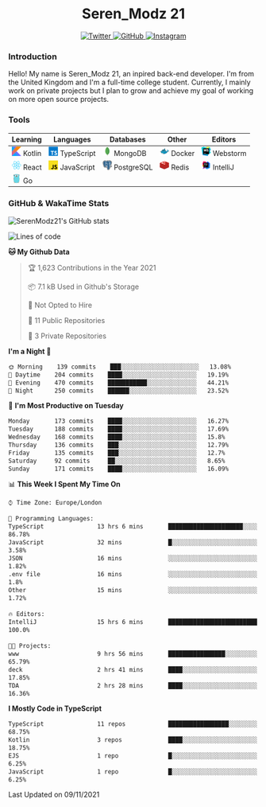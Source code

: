 <div align="center">
  <h1>Seren_Modz 21</h1>
  <a href="https://twitter.com/SerenModz21">
    <img alt="Twitter" src="https://img.shields.io/badge/twitter%20-%231DA1F2.svg?&style=for-the-badge&logo=Twitter&logoColor=white">
  </a>
  <a href="https://github.com/SerenModz21">
    <img alt="GitHub" src="https://img.shields.io/badge/github%20-%23121011.svg?&style=for-the-badge&logo=github&logoColor=white">
  </a>
  <a href="https://www.instagram.com/serenmodz21">
    <img alt="Instagram" src="https://img.shields.io/badge/instagram%20-%23E4405F.svg?&style=for-the-badge&logo=Instagram&logoColor=white">
  </a>
</div>

### Introduction

Hello! My name is Seren_Modz 21, an inpired back-end developer. I'm from the United Kingdom and I'm a full-time college student. Currently, I mainly work on private projects but I plan to grow and achieve my goal of working on more open source projects. 

### Tools

 **Learning**                                        | **Languages**                                               | **Databases**                                               | **Other**                                           | **Editors**                                                  
-----------------------------------------------------|-------------------------------------------------------------|-------------------------------------------------------------|-----------------------------------------------------|--------------------------------------------------------------
 <img width="19px" src="./assets/kotlin.svg"> Kotlin | <img width="19px" src="./assets/typescript.svg"> TypeScript | <img width="19px" src="./assets/mongodb.svg"> MongoDB       | <img width="19px" src="./assets/docker.svg"> Docker | <img width="19px" src="./assets/webstorm.svg"> Webstorm      
 <img width="19px" src="./assets/react.svg"> React   | <img width="19px" src="./assets/javascript.svg"> JavaScript | <img width="19px" src="./assets/postgresql.svg"> PostgreSQL | <img width="19px" src="./assets/redis.svg"> Redis   | <img width="19px" src="./assets/intellij-idea.svg"> IntelliJ
 <img width="19px" src="./assets/go.svg"> Go         |                                                             |                                                             |                                                     |                                                                                                               

### GitHub & WakaTime Stats

![SerenModz21's GitHub stats](https://github-readme-stats.vercel.app/api?username=SerenModz21&show_icons=true&theme=dark)

<!--START_SECTION:waka-->
![Lines of code](https://img.shields.io/badge/From%20Hello%20World%20I%27ve%20Written-36718%20lines%20of%20code-blue)

**🐱 My Github Data** 

> 🏆 1,623 Contributions in the Year 2021
 > 
> 📦 7.1 kB Used in Github's Storage 
 > 
> 🚫 Not Opted to Hire
 > 
> 📜 11 Public Repositories 
 > 
> 🔑 3 Private Repositories  
 > 
**I'm a Night 🦉** 

```text
🌞 Morning    139 commits    ███░░░░░░░░░░░░░░░░░░░░░░   13.08% 
🌆 Daytime    204 commits    ████░░░░░░░░░░░░░░░░░░░░░   19.19% 
🌃 Evening    470 commits    ███████████░░░░░░░░░░░░░░   44.21% 
🌙 Night      250 commits    ██████░░░░░░░░░░░░░░░░░░░   23.52%

```
📅 **I'm Most Productive on Tuesday** 

```text
Monday       173 commits    ████░░░░░░░░░░░░░░░░░░░░░   16.27% 
Tuesday      188 commits    ████░░░░░░░░░░░░░░░░░░░░░   17.69% 
Wednesday    168 commits    ████░░░░░░░░░░░░░░░░░░░░░   15.8% 
Thursday     136 commits    ███░░░░░░░░░░░░░░░░░░░░░░   12.79% 
Friday       135 commits    ███░░░░░░░░░░░░░░░░░░░░░░   12.7% 
Saturday     92 commits     ██░░░░░░░░░░░░░░░░░░░░░░░   8.65% 
Sunday       171 commits    ████░░░░░░░░░░░░░░░░░░░░░   16.09%

```


📊 **This Week I Spent My Time On** 

```text
⌚︎ Time Zone: Europe/London

💬 Programming Languages: 
TypeScript               13 hrs 6 mins       █████████████████████░░░░   86.78% 
JavaScript               32 mins             █░░░░░░░░░░░░░░░░░░░░░░░░   3.58% 
JSON                     16 mins             ░░░░░░░░░░░░░░░░░░░░░░░░░   1.82% 
.env file                16 mins             ░░░░░░░░░░░░░░░░░░░░░░░░░   1.8% 
Other                    15 mins             ░░░░░░░░░░░░░░░░░░░░░░░░░   1.72%

🔥 Editors: 
IntelliJ                 15 hrs 6 mins       █████████████████████████   100.0%

🐱‍💻 Projects: 
www                      9 hrs 56 mins       ████████████████░░░░░░░░░   65.79% 
deck                     2 hrs 41 mins       ████░░░░░░░░░░░░░░░░░░░░░   17.85% 
TDA                      2 hrs 28 mins       ████░░░░░░░░░░░░░░░░░░░░░   16.36%

```

**I Mostly Code in TypeScript** 

```text
TypeScript               11 repos            █████████████████░░░░░░░░   68.75% 
Kotlin                   3 repos             ████░░░░░░░░░░░░░░░░░░░░░   18.75% 
EJS                      1 repo              █░░░░░░░░░░░░░░░░░░░░░░░░   6.25% 
JavaScript               1 repo              █░░░░░░░░░░░░░░░░░░░░░░░░   6.25%

```



 Last Updated on 09/11/2021
<!--END_SECTION:waka-->
